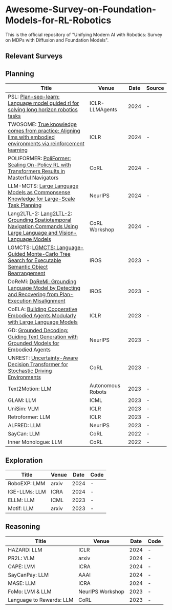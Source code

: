# Awesome-Survey-on-Foundation-Models-for-RL-Robotics
This is the official repository of "Unifying Modern AI with Robotics: Survey on MDPs with Diffusion and Foundation Models".

## Relevant Surveys

## Planning

| Title                                                                 | Venue                  | Date | Source |
|------------------------------------------------------------------------|------------------------|------|------|
| PSL: [Plan-seq-learn: Language model guided rl for solving long horizon robotics tasks](https://arxiv.org/abs/2405.01534)                                                            | ICLR-LLMAgents         | 2024 | -    |
| TWOSOME: [True knowledge comes from practice: Aligning llms with embodied environments via reinforcement learning](https://arxiv.org/abs/2401.14151)                                                        | ICLR                   | 2024 | -    |
| POLIFORMER: [PoliFormer: Scaling On-Policy RL with Transformers Results in Masterful Navigators](https://arxiv.org/abs/2406.20083)                                              | CoRL                   | 2024 | -    |
| LLM-MCTS: [Large Language Models as Commonsense Knowledge for Large-Scale Task Planning](https://arxiv.org/abs/2305.14078)                                                       | NeurIPS                | 2024 | -    |
| Lang2LTL-2: [Lang2LTL-2: Grounding Spatiotemporal Navigation Commands Using Large Language and Vision-Language Models](https://semrob.github.io/docs/rss_semrob2024_cr_paper23.pdf)                    | CoRL Workshop          | 2024 | -    |
| LGMCTS: [LGMCTS: Language-Guided Monte-Carlo Tree Search for Executable Semantic Object Rearrangement](https://arxiv.org/pdf/2309.15821v2)                              | IROS                   | 2023 | -    |
| DoReMi: [DoReMi: Grounding Language Model by Detecting and Recovering from Plan-Execution Misalignment](https://arxiv.org/abs/2307.00329)                                 | IROS                   | 2023 | -    |
| CoELA: [Building Cooperative Embodied Agents Modularly with Large Language Models](https://arxiv.org/abs/2307.02485)                                                          | ICLR                   | 2023 | -    |
| GD: [Grounded Decoding: Guiding Text Generation with Grounded Models for Embodied Agents](https://arxiv.org/abs/2303.00855)                                                              | NeurIPS                | 2023 | -    |
| UNREST: [Uncertainty-Aware Decision Transformer for Stochastic Driving Environments](https://arxiv.org/abs/2309.16397)                                                  | CoRL                   | 2023 | -    |
| Text2Motion: LLM                                                     | Autonomous Robots      | 2023 | -    |
| GLAM: LLM                                                            | ICML                   | 2023 | -    |
| UniSim: VLM                                                          | ICLR                   | 2023 | -    |
| Retroformer: LLM                                                     | ICLR                   | 2023 | -    |
| ALFRED: LLM                                                          | NeurIPS                | 2023 | -    |
| SayCan: LLM                                                          | CoRL                   | 2022 | -    |
| Inner Monologue: LLM                                                 | CoRL                   | 2022 | -    |

## Exploration
| Title                              | Venue                | Date | Code |
|------------------------------------|----------------------|------|------|
| RoboEXP: LMM                       | arxiv                | 2024 | -    |
| IGE-LLMs: LLM                      | ICRA                 | 2024 | -    |
| ELLM: LLM                          | ICML                 | 2023 | -    |
| Motif: LLM                         | arxiv                | 2023 | -    |



## Reasoning
| Title                              | Venue                | Date | Code |
|------------------------------------|----------------------|------|------|
| HAZARD: LLM                        | ICLR                 | 2024 | -    |
| PR2L: VLM                          | arxiv                | 2024 | -    |
| CAPE: LVM                          | ICRA                 | 2024 | -    |
| SayCanPay: LLM                     | AAAI                 | 2024 | -    |
| MASE: LLM                          | ICRA                 | 2024 | -    |
| FoMo: LVM & LLM                    | NeurIPS Workshop     | 2023 | -    |
| Language to Rewards: LLM          | CoRL                 | 2023 | -    |




